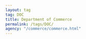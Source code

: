 ```yaml
---
layout: tag
tag: DOC
title: Department of Commerce
permalink: /tags/DOC/
agency: "/commerce/commerce.html"
---
```

